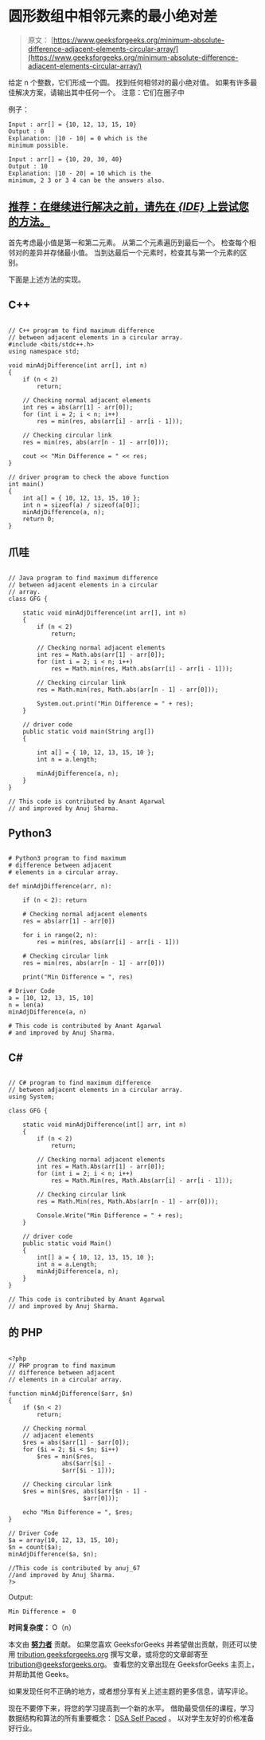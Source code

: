 # 圆形数组中相邻元素的最小绝对差

> 原文： [https://www.geeksforgeeks.org/minimum-absolute-difference-adjacent-elements-circular-array/](https://www.geeksforgeeks.org/minimum-absolute-difference-adjacent-elements-circular-array/)

给定 n 个整数，它们形成一个圆。 找到任何相邻对的最小绝对值。 如果有许多最佳解决方案，请输出其中任何一个。
注意：它们在圈子中

例子：

```
Input : arr[] = {10, 12, 13, 15, 10} 
Output : 0
Explanation: |10 - 10| = 0 which is the 
minimum possible.

Input : arr[] = {10, 20, 30, 40}
Output : 10
Explanation: |10 - 20| = 10 which is the 
minimum, 2 3 or 3 4 can be the answers also.  

```

## [推荐：在继续进行解决之前，请先在 ***<u>{IDE}</u>*** 上尝试您的方法。](https://ide.geeksforgeeks.org/)

首先考虑最小值是第一和第二元素。 从第二个元素遍历到最后一个。 检查每个相邻对的差异并存储最小值。 当到达最后一个元素时，检查其与第一个元素的区别。

下面是上述方法的实现。

## C++ 

```

// C++ program to find maximum difference 
// between adjacent elements in a circular array. 
#include <bits/stdc++.h> 
using namespace std; 

void minAdjDifference(int arr[], int n) 
{ 
    if (n < 2) 
        return; 

    // Checking normal adjacent elements 
    int res = abs(arr[1] - arr[0]); 
    for (int i = 2; i < n; i++) 
        res = min(res, abs(arr[i] - arr[i - 1])); 

    // Checking circular link 
    res = min(res, abs(arr[n - 1] - arr[0])); 

    cout << "Min Difference = " << res; 
} 

// driver program to check the above function 
int main() 
{ 
    int a[] = { 10, 12, 13, 15, 10 }; 
    int n = sizeof(a) / sizeof(a[0]); 
    minAdjDifference(a, n); 
    return 0; 
} 

```

## 爪哇

```

// Java program to find maximum difference 
// between adjacent elements in a circular 
// array. 
class GFG { 

    static void minAdjDifference(int arr[], int n) 
    { 
        if (n < 2) 
            return; 

        // Checking normal adjacent elements 
        int res = Math.abs(arr[1] - arr[0]); 
        for (int i = 2; i < n; i++) 
            res = Math.min(res, Math.abs(arr[i] - arr[i - 1])); 

        // Checking circular link 
        res = Math.min(res, Math.abs(arr[n - 1] - arr[0])); 

        System.out.print("Min Difference = " + res); 
    } 

    // driver code 
    public static void main(String arg[]) 
    { 

        int a[] = { 10, 12, 13, 15, 10 }; 
        int n = a.length; 

        minAdjDifference(a, n); 
    } 
} 

// This code is contributed by Anant Agarwal 
// and improved by Anuj Sharma. 

```

## Python3

```

# Python3 program to find maximum  
# difference between adjacent 
# elements in a circular array. 

def minAdjDifference(arr, n): 

    if (n < 2): return

    # Checking normal adjacent elements 
    res = abs(arr[1] - arr[0]) 

    for i in range(2, n): 
        res = min(res, abs(arr[i] - arr[i - 1])) 

    # Checking circular link 
    res = min(res, abs(arr[n - 1] - arr[0]))  

    print("Min Difference = ", res) 

# Driver Code 
a = [10, 12, 13, 15, 10] 
n = len(a) 
minAdjDifference(a, n)  

# This code is contributed by Anant Agarwal  
# and improved by Anuj Sharma. 

```

## C# 

```

// C# program to find maximum difference 
// between adjacent elements in a circular array. 
using System; 

class GFG { 

    static void minAdjDifference(int[] arr, int n) 
    { 
        if (n < 2) 
            return; 

        // Checking normal adjacent elements 
        int res = Math.Abs(arr[1] - arr[0]); 
        for (int i = 2; i < n; i++) 
            res = Math.Min(res, Math.Abs(arr[i] - arr[i - 1])); 

        // Checking circular link 
        res = Math.Min(res, Math.Abs(arr[n - 1] - arr[0])); 

        Console.Write("Min Difference = " + res); 
    } 

    // driver code 
    public static void Main() 
    { 
        int[] a = { 10, 12, 13, 15, 10 }; 
        int n = a.Length; 
        minAdjDifference(a, n); 
    } 
} 

// This code is contributed by Anant Agarwal 
// and improved by Anuj Sharma. 

```

## 的 PHP

```

<?php 
// PHP program to find maximum 
// difference between adjacent 
// elements in a circular array. 

function minAdjDifference($arr, $n) 
{ 
    if ($n < 2) 
        return; 

    // Checking normal  
    // adjacent elements 
    $res = abs($arr[1] - $arr[0]); 
    for ($i = 2; $i < $n; $i++) 
        $res = min($res,  
               abs($arr[$i] -  
               $arr[$i - 1])); 

    // Checking circular link 
    $res = min($res, abs($arr[$n - 1] -  
                     $arr[0]));  

    echo "Min Difference = ", $res; 
} 

// Driver Code 
$a = array(10, 12, 13, 15, 10); 
$n = count($a); 
minAdjDifference($a, $n);  

//This code is contributed by anuj_67  
//and improved by Anuj Sharma. 
?> 

```

Output:

```
Min Difference =  0

```

**时间复杂度：** O（n）

本文由 [**努力者**](https://www.facebook.com/raja.vikramaditya.7) 贡献。 如果您喜欢 GeeksforGeeks 并希望做出贡献，则还可以使用 [tribution.geeksforgeeks.org](http://www.contribute.geeksforgeeks.org) 撰写文章，或将您的文章邮寄至 tribution@geeksforgeeks.org。 查看您的文章出现在 GeeksforGeeks 主页上，并帮助其他 Geeks。

如果发现任何不正确的地方，或者想分享有关上述主题的更多信息，请写评论。

现在不要停下来，将您的学习提高到一个新的水平。 借助最受信任的课程，学习数据结构和算法的所有重要概念： [DSA Self Paced](https://practice.geeksforgeeks.org/courses/dsa-self-paced?utm_source=geeksforgeeks&utm_medium=article&utm_campaign=gfg_article_dsa_content_bottom) 。 以对学生友好的价格准备好行业。